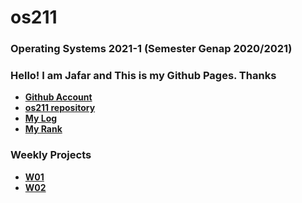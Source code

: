 # os211
### Operating Systems 2021-1 (Semester Genap 2020/2021)
### Hello! I am Jafar and This is my Github Pages. Thanks
* **[Github Account](https://github.com/abdurrohmanjafar/)**
* **[os211 repository](https://github.com/abdurrohmanjafar/os211/)**
* **[My Log](https://abdurrohmanjafar.github.io/os211/TXT/mylog.txt)**
* **[My Rank](https://abdurrohmanjafar.github.io/os211/TXT/myrank.txt)**

### Weekly Projects

* **[W01](https://abdurrohmanjafar.github.io/os211/W01/)**
* **[W02](https://abdurrohmanjafar.github.io/os211/W02/)**
